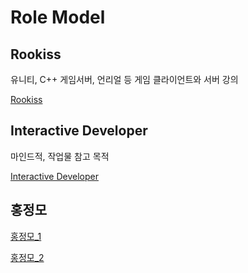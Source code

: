 # Role Model

## Rookiss

유니티, C++ 게임서버, 언리얼 등 게임 클라이언트와 서버 강의

[Rookiss](https://www.inflearn.com/users/@rookiss)

## Interactive Developer

마인드적, 작업물 참고 목적

[Interactive Developer](https://www.youtube.com/c/cmiscm)

## 홍정모

[홍정모_1](https://www.youtube.com/channel/UCg6IlhycdYiK_nWB3spjIqA)

[홍정모_2](https://www.youtube.com/channel/UChA2-phSc3F5A_J2uZEt7Dw)
